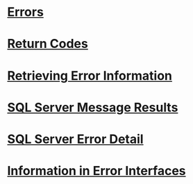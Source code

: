 # [Errors](errors.md)
# [Return Codes](return-codes.md)
# [Retrieving Error Information](retrieving-error-information.md)
# [SQL Server Message Results](sql-server-message-results.md)
# [SQL Server Error Detail](sql-server-error-detail.md)
# [Information in Error Interfaces](information-in-error-interfaces.md)
